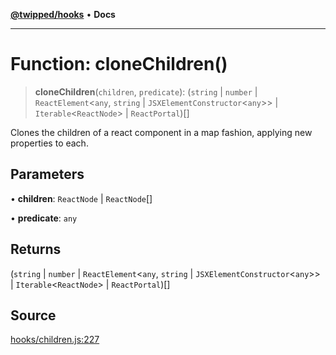 [**@twipped/hooks**](../../README.md) • **Docs**

***

# Function: cloneChildren()

> **cloneChildren**(`children`, `predicate`): (`string` \| `number` \| `ReactElement`\<`any`, `string` \| `JSXElementConstructor`\<`any`\>\> \| `Iterable`\<`ReactNode`\> \| `ReactPortal`)[]

Clones the children of a react component in a map fashion, applying new properties to each.

## Parameters

• **children**: `ReactNode` \| `ReactNode`[]

• **predicate**: `any`

## Returns

(`string` \| `number` \| `ReactElement`\<`any`, `string` \| `JSXElementConstructor`\<`any`\>\> \| `Iterable`\<`ReactNode`\> \| `ReactPortal`)[]

## Source

[hooks/children.js:227](https://github.com/Twipped/hooks/blob/main/hooks/children.js#L227)
